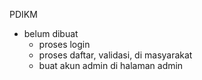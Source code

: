 PDIKM

- belum dibuat
  - proses login
  - proses daftar, validasi, di masyarakat
  - buat akun admin di halaman admin